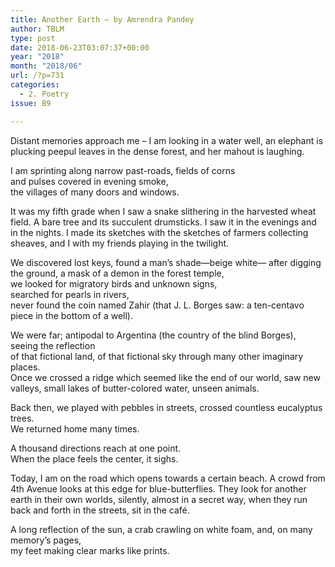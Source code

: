 ```yaml
---
title: Another Earth – by Amrendra Pandey
author: TBLM
type: post
date: 2018-06-23T03:07:37+00:00
year: "2018"
month: "2018/06"
url: /?p=731
categories:
  - 2. Poetry
issue: B9

---
```

Distant memories approach me &#8211; I am looking in a water well, an elephant is plucking peepul leaves in the dense forest, and her mahout is laughing. 

I am sprinting along narrow past-roads, fields of corns  
and pulses covered in evening smoke,  
the villages of many doors and windows.

It was my fifth grade when I saw a snake slithering in the harvested wheat field. A bare tree and its succulent drumsticks. I saw it in the evenings and in the nights. I made its sketches with the sketches of farmers collecting sheaves, and I with my friends playing in the twilight.

We discovered lost keys, found a man’s shade—beige white— after digging the ground, a mask of a demon in the forest temple,  
we looked for migratory birds and unknown signs,  
searched for pearls in rivers,  
never found the coin named Zahir (that J. L. Borges saw: a ten-centavo piece in the bottom of a well). 

We were far; antipodal to Argentina (the country of the blind Borges), seeing the reflection  
of that fictional land, of that fictional sky through many other imaginary places.  
Once we crossed a ridge which seemed like the end of our world, saw new valleys, small lakes of butter-colored water, unseen animals.

Back then, we played with pebbles in streets, crossed countless eucalyptus trees.  
We returned home many times.

A thousand directions reach at one point.  
When the place feels the center, it sighs. 

Today, I am on the road which opens towards a certain beach. A crowd from 4th Avenue looks at this edge for blue-butterflies. They look for another earth in their own worlds, silently, almost in a secret way, when they run back and forth in the streets, sit in the café.

A long reflection of the sun, a crab crawling on white foam, and, on many memory’s pages,  
my feet making clear marks like prints.

